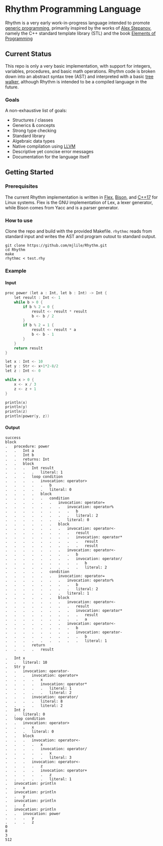 Rhythm Programming Language
===========================
Rhythm is a very early work-in-progress language intended to promote [generic programming](https://www.youtube.com/watch?v=iwJpxWHuZQY), primarily inspired by the works of [Alex Stepanov](http://stepanovpapers.com/), namely the C++ standard template library (STL) and the book [Elements of Programming](http://elementsofprogramming.com/)

Current Status
--------------
This repo is only a very basic implementation, with support for integers, variables, procedures, and basic math operations. Rhythm code is broken down into an abstract syntax tree (AST) and interpreted with a basic [tree walker](https://www.craftinginterpreters.com/a-tree-walk-interpreter.html), although Rhythm is intended to be a compiled language in the future.

### Goals
A non-exhaustive list of goals:
* Structures / classes
* Generics & concepts
* Strong type checking
* Standard library
* Algebraic data types
* Native compilation using [LLVM](https://llvm.org/)
* Descriptive yet concise error messages
* Documentation for the language itself

Getting Started
---------------

### Prerequisites
The current Rhythm implementation is written in [Flex](https://github.com/westes/flex/), [Bison](https://www.gnu.org/software/bison/), and [C++17](https://en.cppreference.com/w/cpp/17) for Linux systems. Flex is the GNU implementation of Lex, a lexer generator, while Bison comes from Yacc and is a parser generator.

### How to use
Clone the repo and build with the provided Makefile. `rhythmc` reads from standard input and writes the AST and program outout to standard output.
```
git clone https://github.com/mjlile/Rhythm.git
cd Rhythm
make
rhythmc < test.rhy
```
### Example
#### Input
```c
proc power (let a : Int, let b : Int) -> Int {
    let result : Int <- 1
    while b > 0 {
        if b % 2 = 0 {
            result <- result * result
            b <- b / 2
        }
        if b % 2 = 1 {
            result <- result * a
            b <- b - 1
        }
    }
    return result
}

let x : Int <- 10
let y : Str <- x+1*2-8/2
let z : Int <- 0

while x > 0 {
    x <- x / 3
    z <- z + 1
}

println(x)
println(y)
println(z)
println(power(y, z))
```
#### Output
```
success
block
.   procedure: power
.   .   Int a
.   .   Int b
.   .   returns: Int
.   .   block
.   .   .   Int result
.   .   .   .   literal: 1
.   .   .   loop condition
.   .   .   .   invocation: operator>
.   .   .   .   .   b
.   .   .   .   .   literal: 0
.   .   .   .   block
.   .   .   .   .   condition
.   .   .   .   .   .   invocation: operator=
.   .   .   .   .   .   .   invocation: operator%
.   .   .   .   .   .   .   .   b
.   .   .   .   .   .   .   .   literal: 2
.   .   .   .   .   .   .   literal: 0
.   .   .   .   .   .   block
.   .   .   .   .   .   .   invocation: operator<-
.   .   .   .   .   .   .   .   result
.   .   .   .   .   .   .   .   invocation: operator*
.   .   .   .   .   .   .   .   .   result
.   .   .   .   .   .   .   .   .   result
.   .   .   .   .   .   .   invocation: operator<-
.   .   .   .   .   .   .   .   b
.   .   .   .   .   .   .   .   invocation: operator/
.   .   .   .   .   .   .   .   .   b
.   .   .   .   .   .   .   .   .   literal: 2
.   .   .   .   .   condition
.   .   .   .   .   .   invocation: operator=
.   .   .   .   .   .   .   invocation: operator%
.   .   .   .   .   .   .   .   b
.   .   .   .   .   .   .   .   literal: 2
.   .   .   .   .   .   .   literal: 1
.   .   .   .   .   .   block
.   .   .   .   .   .   .   invocation: operator<-
.   .   .   .   .   .   .   .   result
.   .   .   .   .   .   .   .   invocation: operator*
.   .   .   .   .   .   .   .   .   result
.   .   .   .   .   .   .   .   .   a
.   .   .   .   .   .   .   invocation: operator<-
.   .   .   .   .   .   .   .   b
.   .   .   .   .   .   .   .   invocation: operator-
.   .   .   .   .   .   .   .   .   b
.   .   .   .   .   .   .   .   .   literal: 1
.   .   .   return
.   .   .   .   result

.   Int x
.   .   literal: 10
.   Str y
.   .   invocation: operator-
.   .   .   invocation: operator+
.   .   .   .   x
.   .   .   .   invocation: operator*
.   .   .   .   .   literal: 1
.   .   .   .   .   literal: 2
.   .   .   invocation: operator/
.   .   .   .   literal: 8
.   .   .   .   literal: 2
.   Int z
.   .   literal: 0
.   loop condition
.   .   invocation: operator>
.   .   .   x
.   .   .   literal: 0
.   .   block
.   .   .   invocation: operator<-
.   .   .   .   x
.   .   .   .   invocation: operator/
.   .   .   .   .   x
.   .   .   .   .   literal: 3
.   .   .   invocation: operator<-
.   .   .   .   z
.   .   .   .   invocation: operator+
.   .   .   .   .   z
.   .   .   .   .   literal: 1
.   invocation: println
.   .   x
.   invocation: println
.   .   y
.   invocation: println
.   .   z
.   invocation: println
.   .   invocation: power
.   .   .   y
.   .   .   z
0
8
3
512
```

